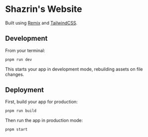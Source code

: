 # Shazrin's Website

Built using [Remix](https://remix.run) and [TailwindCSS](http://tailwindcss.com).

## Development

From your terminal:

```sh
pnpm run dev
```

This starts your app in development mode, rebuilding assets on file changes.

## Deployment

First, build your app for production:

```sh
pnpm run build
```

Then run the app in production mode:

```sh
pnpm start
```
